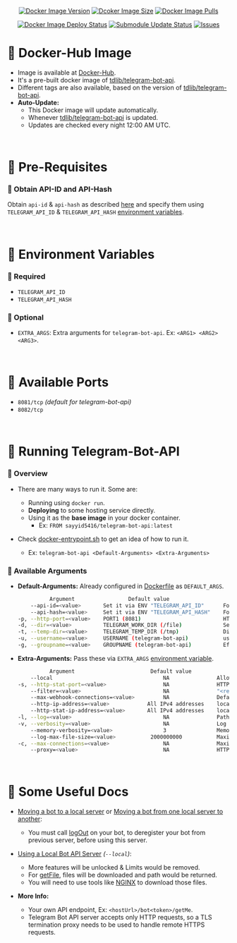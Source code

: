 <p align="center">
  <a href="https://hub.docker.com/r/sayyid5416/telegram-bot-api"><img src="https://img.shields.io/docker/v/sayyid5416/telegram-bot-api?colorA=333a44&colorB=lightblue&label=Version&logo=docker&logoColor=white&sort=semver&plastic" alt="Docker Image Version"></a>
  <a href="https://hub.docker.com/r/sayyid5416/telegram-bot-api"><img src="https://img.shields.io/docker/image-size/sayyid5416/telegram-bot-api?colorA=333a44&colorB=lightblue&label=Size&logo=docker&logoColor=white&sort=semver&plastic" alt="Dcoker Image Size"></a>
  <a href="https://hub.docker.com/r/sayyid5416/telegram-bot-api"><img src="https://img.shields.io/docker/pulls/sayyid5416/telegram-bot-api?colorA=333a44&colorB=lightblue&label=Pulls&logo=docker&logoColor=white&sort=semver&plastic" alt="Docker Image Pulls"></a>
</p>
<p align="center">
  <a href="https://github.com/sayyid5416/telegram-bot-api/actions/workflows/deploy.yml"><img src="https://github.com/sayyid5416/telegram-bot-api/actions/workflows/deploy.yml/badge.svg" alt="Docker Image Deploy Status"></a>
  <a href="https://github.com/sayyid5416/telegram-bot-api/actions/workflows/submodule-update.yml"><img src="https://github.com/sayyid5416/telegram-bot-api/actions/workflows/submodule-update.yml/badge.svg" alt="Submodule Update Status"></a>
  <a href="https://github.com/sayyid5416/telegram-bot-api/issues"><img src="https://img.shields.io/github/issues/sayyid5416/telegram-bot-api?colorA=333a44&colorB=red&logo=github&plastic" alt="Issues"></a>
</p>

# 🔰 Docker-Hub Image
- Image is available at [Docker-Hub](https://hub.docker.com/r/sayyid5416/telegram-bot-api).
- It's a pre-built docker image of [tdlib/telegram-bot-api](https://github.com/tdlib/telegram-bot-api).
- Different tags are also available, based on the version of [tdlib/telegram-bot-api](https://github.com/tdlib/telegram-bot-api).
- **Auto-Update:** 
  - This Docker image will update automatically.
  - Whenever [tdlib/telegram-bot-api](https://github.com/tdlib/telegram-bot-api) is updated.
  - Updates are checked every night 12:00 AM UTC.


<br>


# 🔰 Pre-Requisites

### 💠 Obtain API-ID and API-Hash
Obtain `api-id` & `api-hash` as described [here](https://core.telegram.org/api/obtaining_api_id) and specify them using `TELEGRAM_API_ID` & `TELEGRAM_API_HASH` [environment variables](#-environment-variables).


<br>


# 🔰 Environment Variables
  ### 💠 Required
  - `TELEGRAM_API_ID`
  - `TELEGRAM_API_HASH`

  ### 💠 Optional
  - `EXTRA_ARGS`: Extra arguments for `telegram-bot-api`. Ex: `<ARG1> <ARG2> <ARG3>`.


<br>


# 🔰 Available Ports
  - `8081/tcp` _(default for telegram-bot-api)_
  - `8082/tcp`


<br>


# 🔰 Running Telegram-Bot-API
  ### 💠 Overview
  - There are many ways to run it. Some are:
    - Running using `docker run`.
    - **Deploying** to some hosting service directly.
    - Using it as the **base image** in your docker container.
      - Ex: `FROM sayyid5416/telegram-bot-api:latest`

  - Check [docker-entrypoint.sh](/docker-entrypoint.sh) to get an idea of how to run it.
    - Ex: `telegram-bot-api <Default-Arguments> <Extra-Arguments>`

  ### 💠 Available Arguments
  - **Default-Arguments:** Already configured in [Dockerfile](/Dockerfile) as `DEFAULT_ARGS`.
    ```bash
              Argument                 Default value                      Description
        --api-id=<value>       Set it via ENV "TELEGRAM_API_ID"      For Telegram API access
        --api-hash=<value>     Set it via ENV "TELEGRAM_API_HASH"    For Telegram API access
    -p, --http-port=<value>    PORT1 (8081)                          HTTP listening port
    -d, --dir=<value>          TELEGRAM_WORK_DIR (/file)             Server working directory
    -t, --temp-dir=<value>     TELEGRAM_TEMP_DIR (/tmp)              Directory for storing HTTP server temporary files
    -u, --username=<value>     USERNAME (telegram-bot-api)           user name to switch to
    -g, --groupname=<value>    GROUPNAME (telegram-bot-api)          Effective group name to switch to
    ```

  - **Extra-Arguments:** Pass these via `EXTRA_ARGS` [environment variable](#-environment-variables).
    ```bash
              Argument                        Default value                 Description
        --local                                   NA               Allow the Bot API server to serve local requests
    -s, --http-stat-port=<value>                  NA               HTTP statistics port
        --filter=<value>                          NA               "<remainder>/<modulo>". Allow only bots with 'bot_user_id % modulo == remainder'
        --max-webhook-connections=<value>         NA               Default value of the maximum webhook connections per bot
        --http-ip-address=<value>            All IPv4 addresses    local IP address, HTTP connections to which will be accepted
        --http-stat-ip-address=<value>       All IPv4 addresses    local IP address, HTTP statistics connections to which will be accepted
    -l, --log=<value>                             NA               Path to the file where the log will be written
    -v, --verbosity=<value>                       NA               Log verbosity level
        --memory-verbosity=<value>                3                Memory log verbosity level
        --log-max-file-size=<value>           2000000000           Maximum size of the log file in bytes before it will be auto-rotated
    -c, --max-connections=<value>                 NA               Maximum number of open file descriptors
        --proxy=<value>                           NA               HTTP proxy server for outgoing webhook requests in the format http://host:port
    ```

<br>


# 🔰 Some Useful Docs
- [Moving a bot to a local server](https://github.com/tdlib/telegram-bot-api#moving-a-bot-to-a-local-server) or [Moving a bot from one local server to another](https://github.com/tdlib/telegram-bot-api#moving-a-bot-from-one-local-server-to-another):
  - You must call [logOut](https://core.telegram.org/bots/api#logout) on your bot, to deregister your bot from previous server, before using this server.

- [Using a Local Bot API Server](https://core.telegram.org/bots/api#using-a-local-bot-api-server) _(`--local`)_:
  - More features will be unlocked & Limits would be removed.
  - For [getFile](https://core.telegram.org/bots/api#getfile), files will be downloaded and path would be returned.
  - You will need to use tools like [NGINX](https://nginx.org/en/) to download those files.

- **More Info:**
  - Your own API endpoint, Ex: `<hostUrl>/bot<token>/getMe`.
  - Telegram Bot API server accepts only HTTP requests, so a TLS termination proxy needs to be used to handle remote HTTPS requests.
